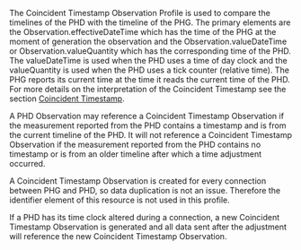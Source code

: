 The Coincident Timestamp Observation Profile is used to compare the timelines of the PHD with the timeline of the PHG. The primary elements are the Observation.effectiveDateTime which has the time of the PHG at the moment of generation the observation and the Observation.valueDateTime or Observation.valueQuantity which has the corresponding time of the PHD. The valueDateTime is used when the PHD uses a time of day clock and the valueQuantity is used when the PHD uses a tick counter (relative time). The PHG reports its current time at the time it reads the current time of the PHD. For more details on the interpretation of the Coincident Timestamp see the section [Coincident Timestamp](CoincidentTimeStamp.html).

A PHD Observation may reference a Coincident Timestamp Observation if the measurement reported from the PHD contains a timestamp and is from the current timeline of the PHD. It will not reference a Coincident Timestamp Observation if the measurement reported from the PHD contains no timestamp or is from an older timeline after which a time adjustment occurred.

A Coincident Timestamp Observation is created for every connection between PHG and PHD, so data duplication is not an issue. Therefore the identifier element of this resource is not used in this profile.

If a PHD has its time clock altered during a connection, a new Coincident Timestamp Observation is generated and all data sent after the adjustment will reference the new Coincident Timestamp Observation. 
